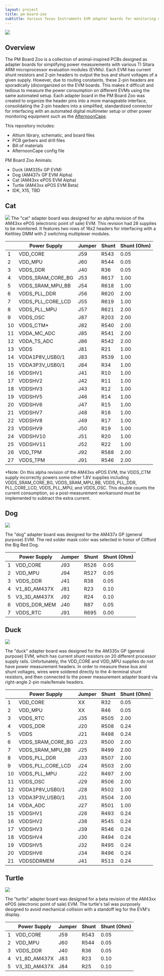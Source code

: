 ```yaml
---
layout: project
title: pm-board-zoo
subtitle: Various Texas Instruments EVM adapter boards for monitoring device power consumption.
---
```


<img src="http://niftyhedgehog.com/pm-board-zoo/images/line_display.jpg">

## Overview
The PM Board Zoo is a collection of animal-inspired PCBs designed as adapter boards for simplifying power measurements with various TI Sitara ARM microprocessor evaluation modules (EVMs). Each EVM has current shunt resistors and 2-pin headers to output the bus and shunt voltages of a given supply. However, due to routing constaints, these 2-pin headers are sporadically (dis)organized on the EVM boards. This makes it difficult and tedious to measure the power consumption on different EVMs using the same automated setup. Each adapter board in the PM Board Zoo was created to organize the header pins into a more manageable interface, consolidating the 2-pin headers into a simplified, standardized connector for interfacing with an automated digital multimeter setup or other power monitoring equipment such as the [AfternoonCape](http://niftyhedgehog.com/afternoon-cape).

This repository includes:

* Altium library, schematic, and board files
* PCB gerbers and drill files
* Bill of materials
* AfternoonCape config file

PM Board Zoo Animals:

* Duck (AM335x GP EVM)
* Dog (AM437x GP EVM Alpha)
* Cat (AM43xx ePOS EVM Alpha)
* Turtle (AM43xx ePOS EVM Beta)
* IDK, X15, TBD


## Cat
<img src="http://niftyhedgehog.com/pm-board-zoo/images/cat_mount.jpg">
The "cat" adapter board was designed for an alpha revision of the AM43xx ePOS (electronic point of sale) EVM. This revision had 28 supplies to be monitored. It features two rows of 16x2 headers for interfacing with a Keithley DMM with 2 switching multiplexer modules. 

|    | Power Supply      | Jumper | Shunt | Shunt (Ohm) |
|----|-------------------|--------|-------|-------------|
| 1  | VDD_CORE          | J59    | R543  | 0.05        |
| 2  | VDD_MPU           | J60    | R544  | 0.05        |
| 3  | VDDS_DDR          | J40    | R36   | 0.05        |
| 4  | VDDS_SRAM_CORE_BG | J53    | R617  | 1.00        |
| 5  | VDDS_SRAM_MPU_BB  | J54    | R618  | 1.00        |
| 6  | VDDS_PLL_DDR      | J56    | R620  | 2.00        |
| 7  | VDDS_PLL_CORE_LCD | J55    | R619  | 1.00        |
| 8  | VDDS_PLL_MPU      | J57    | R621  | 2.00        |
| 9  | VDDS_OSC          | J87    | R203  | 2.00        |
| 10 | VDDS_CTM*         | J82    | R540  | 2.00        |
| 11 | VDDA_MC_ADC       | J85    | R541  | 2.00        |
| 12 | VDDA_TS_ADC       | J86    | R542  | 2.00        |
| 13 | VDDS              | J81    | R21   | 1.00        |
| 14 | VDDA1P8V_USB0/1   | J83    | R539  | 1.00        |
| 15 | VDDA3P3V_USB0/1   | J84    | R34   | 1.00        |
| 16 | VDDSHV1           | J41    | R10   | 1.00        |
| 17 | VDDSHV2           | J42    | R11   | 1.00        |
| 18 | VDDSHV3           | J43    | R12   | 1.00        |
| 19 | VDDSHV5           | J46    | R14   | 1.00        |
| 20 | VDDSHV6           | J47    | R15   | 1.00        |
| 21 | VDDSHV7           | J48    | R16   | 1.00        |
| 22 | VDDSHV8           | J49    | R17   | 1.00        |
| 23 | VDDSHV9           | J50    | R19   | 1.00        |
| 24 | VDDSHV10          | J51    | R20   | 1.00        |
| 25 | VDDSHV11          | J52    | R22   | 1.00        |
| 26 | VDD_TPM           | J92    | R588  | 2.00        |
| 27 | VDDS_TPM          | J91    | R546  | 2.00        |

*Note: On this alpha revision of the AM43xx ePOS EVM, the VDDS_CTM supply incorrectly powers some other 1.8V supplies including VDDS_SRAM_CORE_BG, VDDS_SRAM_MPU_BB, VDDS_PLL_DDR, PLL_CORE_LCD, VDDS_PLL_MPU, and VDDS_OSC. This double counts the current consumption, so a post-measurement workaround must be implemented to subtract the extra current.

## Dog
<img src="http://niftyhedgehog.com/pm-board-zoo/images/dog_mount.jpg">

The "dog" adapter board was designed for the AM437x GP (general purpose) EVM. The red solder mask color was selected in honor of Clifford the Big Red Dog.

|   | Power Supply | Jumper | Shunt | Shunt (Ohm) |
|---|--------------|--------|-------|-------------|
| 1 | VDD_CORE     | J93    | R526  | 0.05        |
| 2 | VDD_MPU      | J94    | R527  | 0.05        |
| 3 | VDDS_DDR     | J41    | R38   | 0.05        |
| 4 | V1_8D_AM437X | J81    | R23   | 0.10        |
| 5 | V3_3D_AM437X | J92    | R24   | 0.10        |
| 6 | VDDS_DDR_MEM | J40    | R87   | 0.05        |
| 7 | VDDS_RTC     | J91    | R695  | 0.00        |


## Duck
<img src="http://niftyhedgehog.com/pm-board-zoo/images/duck_mount.jpg">

The "duck" adapter board was designed for the AM335x GP (general purpose) EVM, which has current shunt resistors on 20 different processor supply rails. Unfortunately, the VDD_CORE and VDD_MPU supplies do not have power measurement headers. In order to measure these bus and shunt voltages, wires were soldered directly to the 4-terminal shunt resistors, and then connected to the power measurement adapter board via right-angle 2-pin male/female headers.

|    | Power Supply      | Jumper | Shunt | Shunt (Ohm) |
|----|-------------------|--------|-------|-------------|
| 1  | VDD_CORE          | XX     | R32   | 0.05        |
| 2  | VDD_MPU           | XX     | R46   | 0.05        |
| 3  | VDDS_RTC          | J35    | R505  | 2.00        |
| 4  | VDDS_DDR          | J20    | R508  | 0.24        |
| 5  | VDDS              | J21    | R498  | 0.24        |
| 6  | VDDS_SRAM_CORE_BG | J23    | R500  | 2.00        |
| 7  | VDDS_SRAM_MPU_BB  | J25    | R499  | 2.00        |
| 8  | VDDS_PLL_DDR      | J33    | R507  | 2.00        |
| 9  | VDDS_PLL_CORE_LCD | J24    | R503  | 2.00        |
| 10 | VDDS_PLL_MPU      | J22    | R497  | 2.00        |
| 11 | VDDS_OSC          | J29    | R506  | 2.00        |
| 12 | VDDA1P8V_USB0/1   | J28    | R502  | 1.00        |
| 13 | VDDA3P3V_USB0/1   | J31    | R504  | 2.00        |
| 14 | VDDA_ADC          | J27    | R501  | 1.00        |
| 15 | VDDSHV1           | J26    | R493  | 0.24        |
| 16 | VDDSHV2           | J38    | R545  | 0.24        |
| 17 | VDDSHV3           | J39    | R546  | 0.24        |
| 18 | VDDSHV4           | J30    | R494  | 0.24        |
| 19 | VDDSHV5           | J32    | R495  | 0.24        |
| 20 | VDDSHV6           | J34    | R496  | 0.24        |
| 21 | VDDSDDRMEM        | J41    | R513  | 0.24        |


## Turtle
<img src="http://niftyhedgehog.com/pm-board-zoo/images/turtle_mount.jpg">

The "turtle" adapter board was designed for a beta revision of the AM43xx ePOS (electronic point of sale) EVM. The turtle's tail was purposely designed to avoid mechanical collision with a standoff leg for the EVM's display.

|   | Power Supply | Jumper | Shunt | Shunt (Ohm) |
|---|--------------|--------|-------|-------------|
| 1 | VDD_CORE     | J59    | R543  | 0.05        |
| 2 | VDD_MPU      | J60    | R544  | 0.05        |
| 3 | VDDS_DDR     | J40    | R36   | 0.05        |
| 4 | V1_8D_AM437X | J83    | R23   | 0.10        |
| 5 | V3_3D_AM437X | J84    | R25   | 0.10        |
